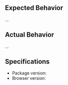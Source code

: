 ## Expected Behavior
...

## Actual Behavior
...

## Specifications
  - Package version:
  - Browser version:
